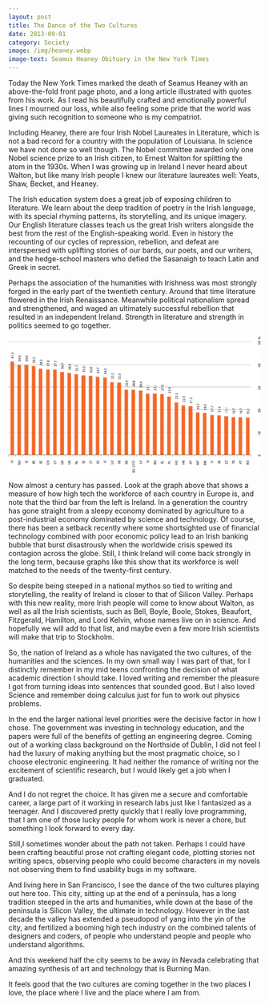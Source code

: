 ```yaml
---
layout: post
title: The Dance of the Two Cultures
date: 2013-09-01
category: Society
image: /img/heaney.webp
image-text: Seamus Heaney Obituary in the New York Times
---
```


Today the New York Times marked the death of Seamus
Heaney with an above-the-fold front page photo, and a long article illustrated
with quotes from his work. As I read his beautifully crafted and emotionally
powerful lines I mourned our loss, while also feeling some pride that the world
was giving such recognition to someone who is my compatriot.

Including Heaney, there are four Irish Nobel Laureates in Literature, which is
not a bad record for a country with the population of Louisiana. In science we
have not done so well though. The Nobel committee awarded only one Nobel science
prize to an Irish citizen, to Ernest Walton for splitting the atom in the 1930s.
When I was growing up in Ireland I never heard about Walton, but like many Irish
people I knew our literature laureates well: Yeats, Shaw, Becket, and Heaney.

The Irish education system does a great job of exposing children to literature.
We learn about the deep tradition of poetry in the Irish language, with its
special rhyming patterns, its storytelling, and its unique imagery. Our English
literature classes teach us the great Irish writers alongside the best from the
rest of the English-speaking world. Even in history the recounting of our cycles
of repression, rebellion, and defeat are interspersed with uplifting stories of
our bards, our poets, and our writers, and the hedge-school masters who defied
the Sasanaigh to teach Latin and Greek in secret.

Perhaps the association of the humanities with Irishness was most strongly
forged in the early part of the twentieth century. Around that time literature
flowered in the Irish Renaissance. Meanwhile political nationalism spread and
strengthened, and waged an ultimately successful rebellion that resulted in an
independent Ireland. Strength in literature and strength in politics seemed to
go together.

![Percentage of Working Population with Science and Technology Education in various Eutopean Countries in 2009 (Figure 4.7 of “Science, technology* and innovation in Europe, Eurostat 2011)][2]

Now almost a century has passed. Look at the graph above that shows a measure of
how high tech the workforce of each country in Europe is, and note that the
third bar from the left is Ireland. In a generation the country has gone
straight from a sleepy economy dominated by agriculture to a post-industrial
economy dominated by science and technology. Of course, there has been a setback
recently where some shortsighted use of financial technology combined with poor
economic policy lead to an Irish banking bubble that burst disastrously when the
worldwide crisis spewed its contagion across the globe. Still, I think Ireland
will come back strongly in the long term, because graphs like this show that its
workforce is well matched to the needs of the twenty-first century.

So despite being steeped in a national mythos so tied to writing and
storytelling, the reality of Ireland is closer to that of Silicon Valley.
Perhaps with this new reality, more Irish people will come to know about Walton,
as well as all the Irish scientists, such as Bell, Boyle, Boole, Stokes,
Beaufort, Fitzgerald, Hamilton, and Lord Kelvin, whose names live on in science.
And hopefully we will add to that list, and maybe even a few more Irish
scientists will make that trip to Stockholm.

So, the nation of Ireland as a whole has navigated the two cultures, of the
humanities and the sciences. In my own small way I was part of that, for I
distinctly remember in my mid teens confronting the decision of what academic
direction I should take. I loved writing and remember the pleasure I got from
turning ideas into sentences that sounded good. But I also loved Science and
remember doing calculus just for fun to work out physics problems.

In the end the larger national level priorities were the decisive factor in how
I chose. The government was investing in technology education, and the papers
were full of the benefits of getting an engineering degree. Coming out of a
working class background on the Northside of Dublin, I did not feel I had the
luxury of making anything but the most pragmatic choice, so I choose electronic
engineering. It had neither the romance of writing nor the excitement of
scientific research, but I would likely get a job when I graduated.

And I do not regret the choice. It has given me a secure and comfortable career,
a large part of it working in research labs just like I fantasized as a
teenager. And I discovered pretty quickly that I really love programming, that I
am one of those lucky people for whom work is never a chore, but something I
look forward to every day.

Still,I sometimes wonder about the path not taken. Perhaps I could have been
crafting beautiful prose not crafting elegant code, plotting stories not writing
specs, observing people who could become characters in my novels not observing
them to find usability bugs in my software.

And living here in San Francisco, I see the dance of the two cultures playing
out here too. This city, sitting up at the end of a peninsula, has a long
tradition steeped in the arts and humanities, while down at the base of the
peninsula is Silicon Valley, the ultimate in technology. However in the last
decade the valley has extended a pseudopod of yang into the yin of the city, and
fertilized a booming high tech industry on the combined talents of designers and
coders, of people who understand people and people who understand algorithms.

And this weekend half the city seems to be away in Nevada celebrating that
amazing synthesis of art and technology that is Burning Man.

It feels good that the two cultures are coming together in the two places I
love, the place where I live and the place where I am from.

[2]: /img/stem-stats.png